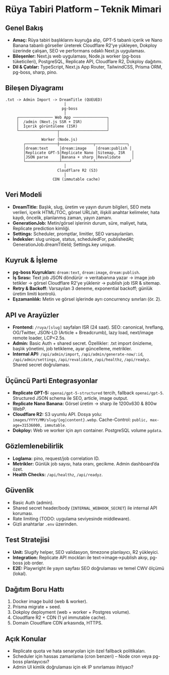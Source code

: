 # Rüya Tabiri Platform – Teknik Mimari

## Genel Bakış
- **Amaç:** Rüya tabiri başlıklarını kuyruğa alıp, GPT-5 tabanlı içerik ve Nano Banana tabanlı görseller üreterek Cloudflare R2’ye yükleyen, Dokploy üzerinde çalışan, SEO ve performans odaklı Next.js uygulaması.
- **Bileşenler:** Next.js web uygulaması, Node.js worker (pg-boss tüketicileri), PostgreSQL, Replicate API, Cloudflare R2, Dokploy dağıtımı.
- **Dil & Çatılar:** TypeScript, Next.js App Router, TailwindCSS, Prisma ORM, pg-boss, sharp, pino.

## Bileşen Diyagramı
```
.txt -> Admin Import -> DreamTitle (QUEUED)
                          |
                         pg-boss
                          |
     ┌─────────────── Web App ───────────────┐
     │  /admin (Next.js SSR + ISR)           │
     │  İçerik görüntüleme (ISR)             │
     └─────────────────┬─────────────────────┘
                       │
                Worker (Node.js)
        ┌──────────────┼───────────────┬──────────────┐
        │dream:text     │dream:image    │dream:publish │
        │Replicate GPT-5│Replicate Nano │Sitemap, ISR   │
        │JSON parse     │Banana + sharp │Revalidate     │
        └───────────────┴──────────────┴───────────────┘
                          │
                       Cloudflare R2 (S3)
                          │
                     CDN (immutable cache)
```

## Veri Modeli
- **DreamTitle:** Başlık, slug, üretim ve yayın durum bilgileri, SEO meta verileri, içerik HTML/TOC, görsel URL/alt, ilişkili anahtar kelimeler, hata kaydı, öncelik, planlanmış zaman, yayın zamanı.
- **GenerationJob:** Metin/görsel işlerinin durum, süre, maliyet, hata, Replicate prediction kimliği.
- **Settings:** Scheduler, promptlar, limitler, SEO varsayılanları.
- **İndeksler:** slug unique, status, scheduledFor, publishedAt; GenerationJob.dreamTitleId; Settings.key unique.

## Kuyruk & İşleme
- **pg-boss Kuyrukları:** `dream:text`, `dream:image`, `dream:publish`.
- **İş Sırası:** Text job JSON döndürür → veritabanına yazar → image job tetikler → görsel Cloudflare R2’ye yüklenir → publish job ISR & sitemap.
- **Retry & Backoff:** Varsayılan 3 deneme, exponential backoff; günlük üretim limiti kontrolü.
- **Eşzamanlılık:** Metin ve görsel işlerinde ayrı concurrency sınırları (ör. 2).

## API ve Arayüzler
- **Frontend:** `/ruya/[slug]` sayfaları ISR (24 saat). SEO: canonical, hreflang, OG/Twitter, JSON-LD (Article + Breadcrumb), lazy load, next/image remote loader, LCP<2.5s.
- **Admin:** Basic Auth + shared secret. Özellikler: .txt import önizleme, başlık yönetimi, job tetikleme, ayar güncelleme, metrikler.
- **Internal API:** `/api/admin/import`, `/api/admin/generate-now/:id`, `/api/admin/settings`, `/api/revalidate`, `/api/healthz`, `/api/readyz`. Shared secret doğrulaması.

## Üçüncü Parti Entegrasyonlar
- **Replicate GPT-5:** `openai/gpt-5-structured` tercih, fallback `openai/gpt-5`. Structured JSON schema ile SEO, article, image output.
- **Replicate Nano Banana:** Görsel üretim → sharp ile 1200x630 & 800w WebP.
- **Cloudflare R2:** S3 uyumlu API. Dosya yolu: `images/YYYY/MM/slug/{og|content}.webp`. Cache-Control: `public, max-age=31536000, immutable`.
- **Dokploy:** Web ve worker için ayrı container. PostgreSQL volume `pgdata`.

## Gözlemlenebilirlik
- **Loglama:** pino, request/job correlation ID.
- **Metrikler:** Günlük job sayısı, hata oranı, gecikme. Admin dashboard’da özet.
- **Health Checks:** `/api/healthz`, `/api/readyz`.

## Güvenlik
- Basic Auth (admin).
- Shared secret header/body (`INTERNAL_WEBHOOK_SECRET`) ile internal API koruması.
- Rate limiting (TODO: uygulama seviyesinde middleware).
- Gizli anahtarlar `.env` üzerinden.

## Test Stratejisi
- **Unit:** Slugify helper, SEO validasyon, timezone planlayıcı, R2 yükleyici.
- **Integration:** Replicate API mockları ile text→image→publish akışı, pg-boss job order.
- **E2E:** Playwright ile yayın sayfası SEO doğrulaması ve temel CWV ölçümü (lokal).

## Dağıtım Boru Hattı
1. Docker image build (web & worker).
2. Prisma migrate + seed.
3. Dokploy deployment (web + worker + Postgres volume).
4. Cloudflare R2 + CDN (1 yıl immutable cache).
5. Domain Cloudflare CDN arkasında, HTTPS.

## Açık Konular
- Replicate quota ve hata senaryoları için özel fallback politikaları.
- Scheduler için hassas zamanlama (cron benzeri) – Node cron veya pg-boss planlayıcısı?
- Admin UI kimlik doğrulaması için ek IP sınırlaması ihtiyacı?

